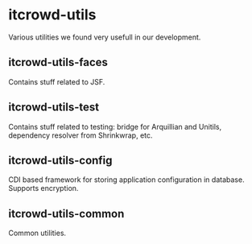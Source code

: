 itcrowd-utils
=============

Various utilities we found very usefull in our development.

itcrowd-utils-faces
-------------------
Contains stuff related to JSF.

itcrowd-utils-test
------------------
Contains stuff related to testing: 
bridge for Arquillian and Unitils, dependency resolver from Shrinkwrap, etc.

itcrowd-utils-config
--------------------
CDI based framework for storing application configuration in database. Supports encryption.

itcrowd-utils-common
--------------------
Common utilities.
